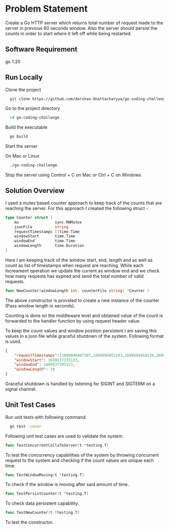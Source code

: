 # Problem Statement
Create a Go HTTP server which returns total number of request made to the server in previous 60 seconds window. Also the server should persist the counts in order to start where it left off while being restarted.

## Software Requirement

go 1.20

## Run Locally

Clone the project

```bash
  git clone https://github.com/darshan-bhattacharyya/go-coding-challenge.git
```

Go to the project directory

```bash
  cd go-coding-challenge
```

Build the executable

```bash
  go build
```

Start the server

On Mac or Linux
```bash
  ./go-coding-challenge
```

Stop the server using Control + C on Mac or Ctrl + C on Windows

## Solution Overview

I used a mutex based counter approach to keep track of the counts that are reaching the server. For this approach I created the following struct -
```go
type Counter struct {
	mu                sync.RWMutex
	jsonFile          string
	requestTimestamps []time.Time
	windowStart       time.Time
	windowEnd         time.Time
	windowLength      time.Duration
}
``` 
Here I am keeping track of the window start, end, length and as well as count as list of timestamps when request are reaching. While each Increament operation we update the current as window end and we check how many requests has expired and send the total number of valid requests.

```go
func NewCounter(windowLength int, counterFile string) *Counter )
```
The above constructor is provided to create a new instance of the counter (Pass window length in seconds).

Counting is done on the middleware level and obtained value of the count is forwarded to the handler function by using request header value.

To keep the count values and window position persistent I am saving this values in a json file while graceful shutdown of the system. Following format is used.

```json
{
    "requestTimestamps":[1699696447307,1699696452143,1699696458239,1699696485250],
    "windowStart": 1699537335123,
    "windowEnd": 1699537395123,
    "windowLength": 10
}
```

Graceful shutdown is handled by listening for SIGINT and SIGTERM on a signal channel.

## Unit Test Cases

Run unit tests with following command.
```bash
  go test -cover
```

Following unit test cases are used to validate the system.

```go
func TestConcurrentCallsToServer(t *testing.T)
```
To test the concurrency capabilities of the system by throwing concurrent request to the system and checking if the count values are unique each time.

```go
func TestWindowMoving(t *testing.T)
```
To check if the window is moving after said amount of time.

```go
func TestPersistCounter(t *testing.T)
```
To check data persistent capability.

```go
func TestNewCounter(t *testing.T) 
```
To test the constructor.